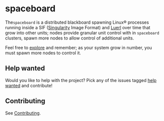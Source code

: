 # spaceboard

The`spaceboard` is a distributed blackboard spawning Linux® processes running inside a SIF ([Singularity](https://github.com/sylabs/singularity) Image Format) and [Luerl](https://github.com/rvirding/luerl) over time that grow into other units; nodes provide granular unit control with in `spaceboard` clusters, spawn more nodes to allow control of additional units. 

Feel free to [explore](https://github.com/spacebeam) and remember; as your system grow in number, you must spawn more nodes to control it.

## Help wanted

Would you like to help with the project? Pick any of the issues tagged [help wanted](https://github.com/spacebeam/spaceboard/labels/help%20wanted) and contribute!

## Contributing

See  [Contributing](CONTRIBUTING.md).
